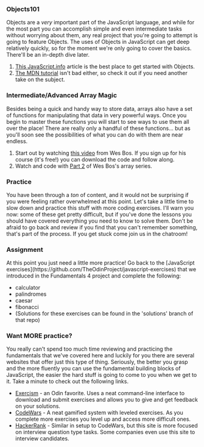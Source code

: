 ### Objects101

Objects are a _very_ important part of the JavaScript language, and while for the most part you can accomplish simple and even intermediate tasks without worrying about them, any real project that you're going to attempt is going to feature Objects.  The uses of Objects in JavaScript can get deep relatively quickly, so for the moment we're only going to cover the basics.  There'll be an in-depth dive later.

1. [This JavaScript.info](http://javascript.info/object) article is the best place to get started with Objects.
2. [The MDN tutorial](https://developer.mozilla.org/en-US/docs/Learn/JavaScript/Objects/Basics) isn't bad either, so check it out if you need another take on the subject.

### Intermediate/Advanced Array Magic

Besides being a quick and handy way to store data, arrays also have a set of functions for manipulating that data in very powerful ways.  Once you begin to master these functions you will start to see ways to use them all over the place! There are really only a handful of these functions... but as you'll soon see the possibilities of what you can do with them are near endless.

1. Start out by watching [this video](https://www.youtube.com/watch?v=HB1ZC7czKRs) from Wes Bos.  If you sign up for his course \(it's free!\) you can download the code and follow along.
2. Watch and code with [Part 2](https://www.youtube.com/watch?v=QNmRfyNg1lw) of Wes Bos's array series.

### Practice

You have been through a _ton_ of content, and it would not be surprising if you were feeling rather overwhelmed at this point.  Let's take a little time to slow down and practice this stuff with more coding exercises.  I'll warn you now: some of these get pretty difficult, but if you've done the lessons you should have covered everything you need to know to solve them.  Don't be afraid to go back and review if you find that you can't remember something, that's part of the process.  If you get stuck come join us in the chatroom!

### Assignment

<div class="lesson-content__panel" markdown="1">
At this point you just need a little more practice!  Go back to the [JavaScript exercises](https://github.com/TheOdinProject/javascript-exercises) that we introduced in the Fundamentals 4 project and complete the following:

- calculator
- palindromes
- caesar
- fibonacci
- (Solutions for these exercises can be found in the 'solutions' branch of that repo)
</div>

###  Want MORE practice?

You really can't spend too much time reviewing and practicing the fundamentals that we've covered here and luckily for you there are several websites that offer just this type of thing. Seriously, the better you grasp and the more fluently you can use the fundamental building blocks of JavaScript, the easier the hard stuff is going to come to you when we get to it.  Take a minute to check out the following links.

- [Exercism](http://exercism.io/) - an Odin favorite.  Uses a neat command-line interface to download and submit exercises and allows you to give and get feedback on your solutions.
- [CodeWars](https://www.codewars.com/) - A neat gamified system with leveled exercises.  As you complete more exercises you level up and access more difficult ones.
- [HackerRank](https://www.hackerrank.com/) - Similar in setup to CodeWars, but this site is more focused on interview question type tasks.  Some companies even use this site to interview candidates.

